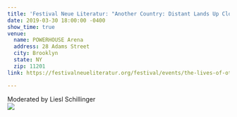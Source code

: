 ```yaml
---
title: 'Festival Neue Literatur: "Another Country: Distant Lands Up Close and Personal"'
date: 2019-03-30 18:00:00 -0400
show_time: true
venue:
  name: POWERHOUSE Arena
  address: 28 Adams Street
  city: Brooklyn
  state: NY
  zip: 11201
link: https://festivalneueliteratur.org/festival/events/the-lives-of-others/

---
```

Moderated by Liesl Schillinger  
![](/uploads/FNL-Logo-2018.jpg)